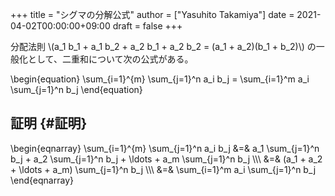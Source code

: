 +++
title = "シグマの分解公式"
author = ["Yasuhito Takamiya"]
date = 2021-04-02T00:00:00+09:00
draft = false
+++

分配法則 \\(a\_1 b\_1 + a\_1 b\_2 + a\_2 b\_1 + a\_2 b\_2 = (a\_1 + a\_2)(b\_1 + b\_2)\\) の一般化として、二重和について次の公式がある。

\begin{equation}
\sum\_{i=1}^{m} \sum\_{j=1}^n a\_i b\_j = \sum\_{i=1}^m a\_i \sum\_{j=1}^n b\_j
\end{equation}


## 証明 {#証明}

\begin{eqnarray}
\sum\_{i=1}^{m} \sum\_{j=1}^n a\_i b\_j &=& a\_1 \sum\_{j=1}^n b\_j + a\_2 \sum\_{j=1}^n b\_j + \ldots + a\_m \sum\_{j=1}^n b\_j \\\\\\
                                  &=& (a\_1 + a\_2 + \ldots + a\_m) \sum\_{j=1}^n b\_j \\\\\\
                                  &=& \sum\_{i=1}^m a\_i \sum\_{j=1}^n b\_j
\end{eqnarray}

